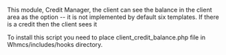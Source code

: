  This module, Credit Manager, the client can see the balance in the client area as the option -- it is not implemented by default six templates. If there is a credit then the client sees it

To install this script you need to place client_credit_balance.php file in Whmcs/includes/hooks directory.
